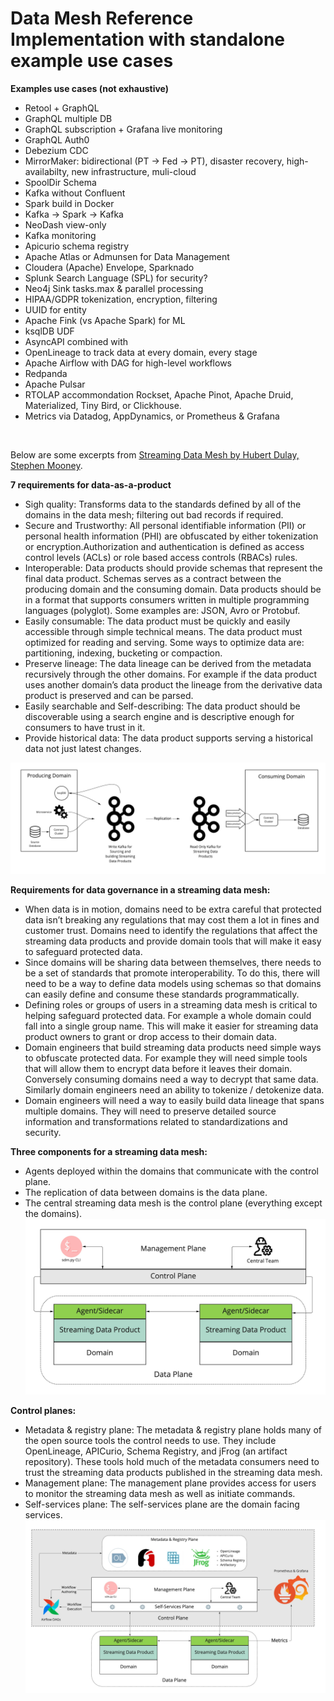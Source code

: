 # Data Mesh Reference Implementation with standalone example use cases

**Examples use cases (not exhaustive)**
- Retool + GraphQL 
- GraphQL multiple DB
- GraphQL subscription + Grafana live monitoring
- GraphQL Auth0
- Debezium CDC
- MirrorMaker: bidirectional (PT -> Fed -> PT), disaster recovery, high-availabilty, new infrastructure, muli-cloud
- SpoolDir Schema
- Kafka without Confluent
- Spark build in Docker
- Kafka -> Spark -> Kafka
- NeoDash view-only
- Kafka monitoring
- Apicurio schema registry
- Apache Atlas or Admunsen for Data Management
- Cloudera (Apache) Envelope, Sparknado
- Splunk Search Language (SPL) for security?
- Neo4j Sink tasks.max & parallel processing
- HIPAA/GDPR tokenization, encryption, filtering
- UUID for entity
- Apache Fink (vs Apache Spark) for ML
- ksqlDB UDF
- AsyncAPI combined with 
- OpenLineage to track data at every domain, every stage
- Apache Airflow with DAG for high-level workflows
- Redpanda
- Apache Pulsar
- RTOLAP accommondation Rockset, Apache Pinot, Apache Druid, Materialized, Tiny Bird, or Clickhouse.
- Metrics via Datadog, AppDynamics, or Prometheus & Grafana

&nbsp;

Below are some excerpts from [Streaming Data Mesh by Hubert Dulay, Stephen Mooney](https://www.oreilly.com/library/view/streaming-data-mesh/9781098130718/).

**7 requirements for data-as-a-product**
- Sigh quality: Transforms data to the standards defined by all of the domains in the data mesh; filtering out bad records if required.
- Secure and Trustworthy: All personal identifiable information (PII) or personal health information (PHI) are obfuscated by either tokenization or encryption.Authorization and authentication is defined as access control levels (ACLs) or role based access controls (RBACs) rules.
- Interoperable: Data products should provide schemas that represent the final data product. Schemas serves as a contract between the producing domain and the consuming domain. Data products should be in a format that supports consumers written in multiple programming languages (polyglot). Some examples are: JSON, Avro or Protobuf.
- Easily consumable: The data product must be quickly and easily accessible through simple technical means. The data product must optimized for reading and serving. Some ways to optimize data are: partitioning, indexing, bucketing or compaction.
- Preserve lineage: The data lineage can be derived from the metadata recursively through the other domains. For example if the data product uses another domain’s data product the lineage from the derivative data product is preserved and can be parsed.
- Easily searchable and Self-describing: The data product should be discoverable using a search engine and is descriptive enough for consumers to have trust in it.
- Provide historical data: The data product supports serving a historical data not just latest changes.

![Example for a streaming data mesh](./mt.jpg)

**Requirements for data governance in a streaming data mesh:**
- When data is in motion, domains need to be extra careful that protected data isn’t breaking any regulations that may cost them a lot in fines and customer trust. Domains need to identify the regulations that affect the streaming data products and provide domain tools that will make it easy to safeguard protected data.
- Since domains will be sharing data between themselves, there needs to be a set of standards that promote interoperability. To do this, there will need to be a way to define data models using schemas so that domains can easily define and consume these standards programmatically.
- Defining roles or groups of users in a streaming data mesh is critical to helping safeguard protected data. For example a whole domain could fall into a single group name. This will make it easier for streaming data product owners to grant or drop access to their domain data.
- Domain engineers that build streaming data products need simple ways to obfuscate protected data. For example they will need simple tools that will allow them to encrypt data before it leaves their domain. Conversely consuming domains need a way to decrypt that same data. Similarly domain engineers need an ability to tokenize / detokenize data.
- Domain engineers will need a way to easily build data lineage that spans multiple domains. They will need to preserve detailed source information and transformations related to standardizations and security.

**Three components for a streaming data mesh:**
- Agents deployed within the domains that communicate with the control plane.
- The replication of data between domains is the data plane.
- The central streaming data mesh is the control plane (everything except the domains).
![Control planes](./controlplane.jpg)

**Control planes:**
- Metadata & registry plane: The metadata & registry plane holds many of the open source tools the control needs to use. They include OpenLineage, APICurio, Schema Registry, and jFrog (an artifact repository). These tools hold much of the metadata consumers need to trust the streaming data products published in the streaming data mesh.
- Management plane: The management plane provides access for users to monitor the streaming data mesh as well as initiate commands.
- Self-services plane: The self-services plane are the domain facing services.
![Three planes](./sdm-solution.jpg)

